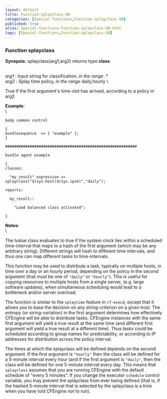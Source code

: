 ```yaml
---
layout: default
title: Function-splayclass-90
categories: [Special-functions,Function-splayclass-90]
published: true
alias: Special-functions-Function-splayclass-90.html
tags: [Special-functions,Function-splayclass-90]
---
```


### Function splayclass

**Synopsis**: splayclass(arg1,arg2) returns type **class**

\
 *arg1* : Input string for classification, *in the range* .\* \
 *arg2* : Splay time policy, *in the range* daily,hourly \

True if the first argument's time-slot has arrived, according to a
policy in arg2

**Example**:\
 \

~~~~ {.verbatim}
body common control

{
bundlesequence  => { "example" };
}

###########################################################

bundle agent example

{     
classes:

  "my_result" expression => splayclass("$(sys.host)$(sys.ipv4)","daily");

reports:

  my_result::

    "Load balanced class activated";

}
~~~~

**Notes**:\
 \

The lvalue class evaluates to true if the system clock lies within a
scheduled time-interval that maps to a hash of the first argument (which
may be any arbitrary string). Different strings will hash to different
time intervals, and thus one can map different tasks to time-intervals.

This function may be used to distribute a task, typically on multiple
hosts, in time over a day or an hourly period, depending on the policy
in the second argument (that must be one of `"daily"` or `"hourly"`).
This is useful for copying resources to multiple hosts from a single
server, (e.g. large software updates), when simultaneous scheduling
would lead to a bottleneck and/or server overload.

The function is similar to the `splaytime` feature in `cf-execd`, except
that it allows you to base the decision on any string-criterion on a
given host. The entropy (or string-variation) in the first argument
determines how effectively CFEngine will be able to distribute tasks.
CFEngine instances with the same first argument will yield a true result
at the same time (and different first argument will yield a true result
at a different time). Thus tasks could be scheduled according to group
names for predictability, or according to IP addresses for distribution
across the policy interval.

The times at which the splayclass will be defined depends on the second
argument. If the first argument is `"hourly"` then the class will be
defined for a 5-minute interval every hour (and if the first argument is
`"daily"`, then the class will be defined for one 5-minute interval
every day. This means that `splayclass` assumes that you are running
CFEngine with the default schedule of "every 5 minutes". If you change
the executor `schedule` control variable, you may prevent the splayclass
from ever being defined (that is, if the hashed 5-minute interval that
is selected by the splayclass is a time when you have told CFEngine
*not* to run).
